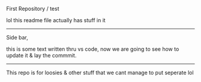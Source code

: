 
First Repository / test

lol this readme file actually has stuff in it 


--------
Side bar,

this is some text written thru vs code, now we are going to see how to update it & lay the commmit.

--------

This repo is for loosies & other stuff that we cant manage to put seperate lol
